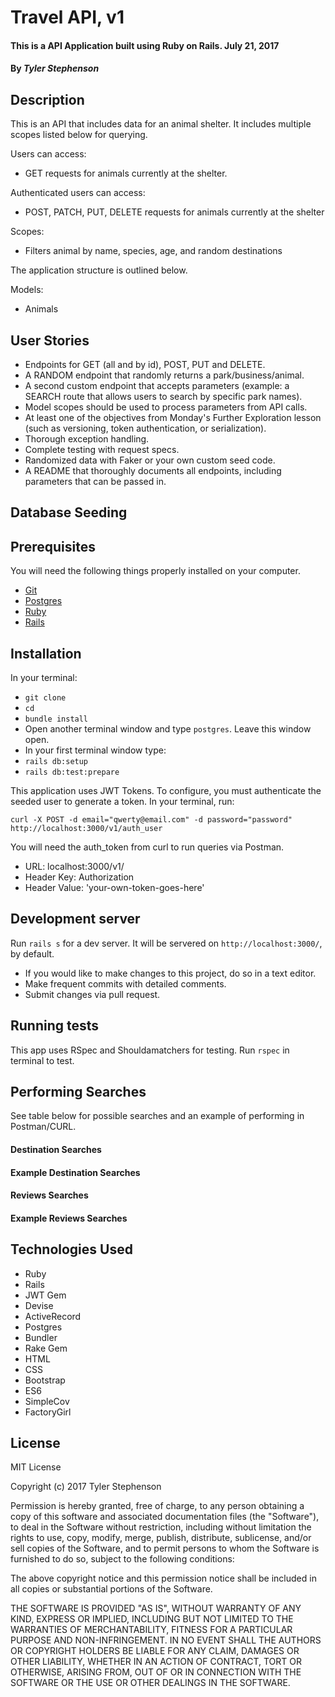# Travel API, v1

#### This is a API Application built using Ruby on Rails.  July 21, 2017

#### By _**Tyler Stephenson**_

## Description

This is an API that includes data for an animal shelter. It includes multiple scopes listed below for querying.


Users can access:
- GET requests for animals currently at the shelter.

Authenticated users can access:
- POST, PATCH, PUT, DELETE requests for animals currently at the shelter

Scopes:
- Filters animal by name, species, age, and random destinations

The application structure is outlined below.  

Models:
  - Animals

## User Stories

  * Endpoints for GET (all and by id), POST, PUT and DELETE.
  * A RANDOM endpoint that randomly returns a park/business/animal.
  * A second custom endpoint that accepts parameters (example: a SEARCH route that allows users to search by specific park names).
  * Model scopes should be used to process parameters from API calls.
  * At least one of the objectives from Monday's Further Exploration lesson (such as versioning, token authentication, or serialization).
  * Thorough exception handling.
  * Complete testing with request specs.
  * Randomized data with Faker or your own custom seed code.
  * A README that thoroughly documents all endpoints, including parameters that can be passed in.
  
## Database Seeding

<!-- The application is seeded using `faker`.  It seeds 50 destinations and variable number of reviews for each university.

There are 15 random users in the database and one specified:
name: 'Qwerty',
email: "qwerty@email.com",
password: 'password' -->

## Prerequisites

You will need the following things properly installed on your computer.

* [Git](https://git-scm.com/)
* [Postgres](https://www.postgresql.org/)
* [Ruby](https://www.ruby-lang.org/en/downloads/)
* [Rails](http://rubyonrails.org/)

## Installation

In your terminal:
* `git clone `
* `cd `
* `bundle install`
* Open another terminal window and type `postgres`.  Leave this window open.
* In your first terminal window type:
* `rails db:setup`
* `rails db:test:prepare`

This application uses JWT Tokens.  To configure, you must authenticate the seeded user to generate a token.  In your terminal, run:

`curl -X POST -d email="qwerty@email.com" -d password="password" http://localhost:3000/v1/auth_user`

You will need the auth_token from curl to run queries via Postman.


* URL: localhost:3000/v1/
* Header Key: Authorization
* Header Value: 'your-own-token-goes-here'

## Development server

Run `rails s` for a dev server. It will be servered on `http://localhost:3000/`, by default.

* If you would like to make changes to this project, do so in a text editor.
* Make frequent commits with detailed comments.
* Submit changes via pull request.

## Running tests

This app uses RSpec and Shouldamatchers for testing.
Run `rspec` in terminal to test.


## Performing Searches

See table below for possible searches and an example of performing in Postman/CURL.

#### Destination Searches

<!-- | Parameter | Sample Value | Description |
|:----------:|:------------:|:------------|
| name_scope |  Disneyland | The destination's name; searches for similar match without case sensitivity. |
| city_scope |    Portland   |  The city of a destination; returns all destinations of similar city name, regardless of case input.  |
| locale_scope | OR |    Returns state or province of the destination provided. |
| country_scope | USA |    Returns country of the destination provided. |
| mostReviews | 3 | Depending on integer input, will return destinations with most reviews; in this case, will return 3 destinations |
| random | 5 | Depending on integer input, will return a number of random destinations; in this case, will return 5 random destinations | -->

#### Example Destination Searches

<!-- Postman:

in the Headers section the key-value pair is:
Authorization, your-own-token-from-curl-goes-here


1)  Get all destinations.
* select GET and type in :
```
http://localhost:3000/v1/destinations?api_key=your_api_key
```

2) Get all destinations with word "Enchanted" in destination name.
* select GET and type in :
```
http://localhost:3000/v1/destinations?name_scope=Enchanted&api_key=your_api_key
```

3) Get the destination with word "Enchanted" and the most reviewed destination in one query:
```
http://localhost:3000/v1/destinations?name_scope=Enchanted&mostReviews=1&api_key=your_api_key
```

4) Get second page of all destinations
* select GET and type in:
```
http://localhost:3000/v1/destinations?page=2&api_key=your_api_key
``` -->

#### Reviews Searches

<!-- | Parameter | Sample Value | Description |
|:---------:|:------------:|:------------|
| heading_scope | Amazing | Returns all the reviews that contain the word 'Amazing' in the heading |
| content_scope | Paris   | Returns all the reviews that contain the word 'Paris' within the body of the review |
| rating_scope | 2 | Returns all the reviews matching the rating value provided; in this case, will return all reviews rating the destination a 2. |
 -->

#### Example Reviews Searches

<!-- 1) Get all reviews for a destination, in this case, destination id is 51.
```
http://localhost:3000/v1/destinations/51/reviews?api_key=your_api_key
```

2) Get all reviews for a destination, in this case, destination id is 51, where the rating is 5.
```
http://localhost:3000/v1/destinations/51/reviews?rating_scope=5&api_key=your_api_key
``` -->

## Technologies Used

* Ruby
* Rails
* JWT Gem
* Devise
* ActiveRecord
* Postgres
* Bundler
* Rake Gem
* HTML
* CSS
* Bootstrap
* ES6
* SimpleCov
* FactoryGirl

## License

MIT License

Copyright (c) 2017 Tyler Stephenson

Permission is hereby granted, free of charge, to any person obtaining a copy of this software and associated documentation files (the "Software"), to deal in the Software without restriction, including without limitation the rights to use, copy, modify, merge, publish, distribute, sublicense, and/or sell copies of the Software, and to permit persons to whom the Software is furnished to do so, subject to the following conditions:

The above copyright notice and this permission notice shall be included in all copies or substantial portions of the Software.

THE SOFTWARE IS PROVIDED "AS IS", WITHOUT WARRANTY OF ANY KIND, EXPRESS OR IMPLIED, INCLUDING BUT NOT LIMITED TO THE WARRANTIES OF MERCHANTABILITY, FITNESS FOR A PARTICULAR PURPOSE AND NON-INFRINGEMENT. IN NO EVENT SHALL THE AUTHORS OR COPYRIGHT HOLDERS BE LIABLE FOR ANY CLAIM, DAMAGES OR OTHER LIABILITY, WHETHER IN AN ACTION OF CONTRACT, TORT OR OTHERWISE, ARISING FROM, OUT OF OR IN CONNECTION WITH THE SOFTWARE OR THE USE OR OTHER DEALINGS IN THE SOFTWARE.
